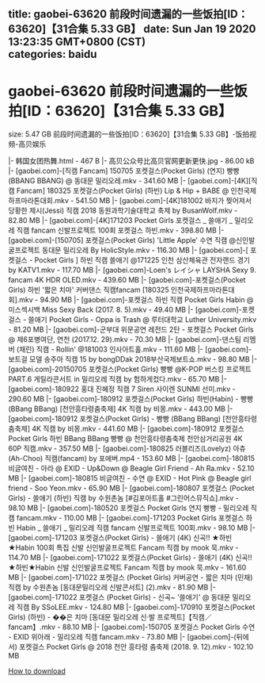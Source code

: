 
title: gaobei-63620 前段时间遗漏的一些饭拍[ID：63620]【31合集 5.33 GB】
date: Sun Jan 19 2020 13:23:35 GMT+0800 (CST)    
categories: baidu
---

# gaobei-63620 前段时间遗漏的一些饭拍[ID：63620]【31合集 5.33 GB】
size: 5.47 GB
 前段时间遗漏的一些饭拍[ID：63620]【31合集 5.33 GB】-饭拍视频-高贝娱乐
 
|- 韩国女团热舞.html - 467 B
|- 高贝公众号比高贝官网更新更快.jpg - 86.00 kB
|- [gaobei.com]-[직캠 Fancam] 150705 포켓걸스(Pocket Girls) (연지) 빵빵(BBANG BBANG) @ 동대문 밀리오레.mkv - 341.60 MB
|- [gaobei.com]-[4K][직캠 Fancam] 180325 포켓걸스(Pocket Girls) (하빈) Lip & Hip + BABE @ 인천국제하프마라톤대회.mkv - 541.50 MB
|- [gaobei.com]-[4K]181002 바지가 찢어져서 당황한 제시(Jessi) 직캠 2018 동원과학기술대학교 축제 by BusanWolf.mkv - 82.80 MB
|- [gaobei.com]-[4K]171203 Pocket Girls 포켓걸스 _ 쓸애기 _ 밀리오레 직캠 fancam 신발프로젝트 100회 포켓걸스 하빈.mkv - 398.80 MB
|- [gaobei.com]-[150705] 포켓걸스(Pocket Girls) 'Little Apple' 수연 직캠 @신인발굴프로젝트 동대문 밀리오레 By HolicStyle.mkv - 116.30 MB
|- [gaobei.com]-[ 포켓걸스 - Pocket Girls ] 하빈 직캠   쓸애기   @171225 인천 삼산체육관 전자랜드 경기 by KATV1.mkv - 117.70 MB
|- [gaobei.com]-Loen's レイシャ LAYSHA Sexy 9. fancam 4K HDR OLED.mkv - 439.60 MB
|- [gaobei.com]-포켓걸스(Pocket Girls) 하빈 '짧은 치마' 커버댄스 직캠fancam [180325 인천국제하프마라톤대회].mkv - 94.90 MB
|- [gaobei.com]-포켓걸스 하빈 직캠 Pocket Girls Habin @ 미스섹시백 Miss Sexy Back (2017. 8. 5).mkv - 49.40 MB
|- [gaobei.com]-포켓걸스 - 쓸애기 Pocket Girls - Oppa is Trash @ 루터대학교 Luther University.mkv - 81.20 MB
|- [gaobei.com]-군부대 위문공연 레전드 2탄 - 포켓걸스 Pocket Girls @ 제6포병여단, 연천 (2017.12. 29).mkv - 70.30 MB
|- [gaobei.com]-댄스팀 리멤버 (채린) 직캠 - Rollin' @181003 인사아트홀.mkv - 111.60 MB
|- [gaobei.com]-보트걸 모델 송주아 직캠 15 by bongDDak 2018부산국제보트쇼.mkv - 98.80 MB
|- [gaobei.com]-20150705 포켓걸스(Pocket Girls) 빵빵 @K-POP 버스킹 프로젝트 PART.6 게릴라콘서트 in 밀리오레 직캠 by 험하게컸다.mkv - 65.70 MB
|- [gaobei.com]-180922 홍대 진혜정 직캠 7 Siren 사이렌 SUNMI 선미.mkv - 290.60 MB
|- [gaobei.com]-180912 포켓걸스(Pocket Girls) 하빈(Habin) - 빵빵 (BBang BBang) [천안흥타령춤축제] 4K 직캠 by 비몽.mkv - 443.00 MB
|- [gaobei.com]-180912 포켓걸스(Pocket Girls) - 빵빵 (BBang BBang) [천안흥타령춤축제] 4K 직캠 by 비몽.mkv - 441.60 MB
|- [gaobei.com]-180912 포켓걸스 Pocket Girls 하빈 BBang BBang 빵빵 @ 천안흥타령춤축제 천안삼거리공원 4K 60P 직캠.mkv - 357.50 MB
|- [gaobei.com]-180825 러블리즈(Lovelyz) 아츄(Ah-Choo) 직캠(fancam) by 포에버.mp4 - 153.60 MB
|- [gaobei.com]-180815 비글여친 - 아라 @ EXID - Up&Down @ Beagle Girl Friend - Ah Ra.mkv - 52.10 MB
|- [gaobei.com]-180815 비글여친 - 수연 @ EXID - Hot Pink @ Beagle girl friend - Soo Yeon.mkv - 65.90 MB
|- [gaobei.com]-180807 포켓걸스 (Pocket Girls) - 쓸애기 (하빈) 직캠 by 수원촌놈 [#김포아트홀 #그린어스뮤직쇼].mkv - 98.10 MB
|- [gaobei.com]-180520 포켓걸스 Pocket Girls 연지 빵빵 - 밀리오레 직캠 fancam.mkv - 110.00 MB
|- [gaobei.com]-171203 Pocket Girls 포켓걸스 하빈 Habin _ 쓸애기 _ 밀리오레 직캠 fancam 신발프로젝트 100회.mkv - 98.10 MB
|- [gaobei.com]-171203 포켓걸스(Pocket Girls) - 쓸애기 (4K) 신곡!! ★하빈★Habin 100회 특집 신발 신인발굴프로젝트 Fancam 직캠 by mook 묵.mkv - 114.70 MB
|- [gaobei.com]-171022 포켓걸스(Pocket Girls) - 쓸애기 (4K) 신곡!! ★하빈★Habin 신발 신인발굴프로젝트 Fancam 직캠 by mook 묵.mkv - 161.60 MB
|- [gaobei.com]-171022 포켓걸스 (Pocket Girls) 커버공연 - 짧은 치마 (민채) 직캠 by 수원촌놈 [동대문밀리오레 신발콘서트] (2).mkv - 81.90 MB
|- [gaobei.com]-171022 포켓걸스 (Pocket Girls) - 신곡~ '쓸애기' @ 동대문 밀리오레 직캠 By SSoLEE.mkv - 124.80 MB
|- [gaobei.com]-170910 포켓걸스(Pocket Girls) (하빈) - ��은 치마 [동대문 밀리오레 신·발 프로젝트]【직캠／fancam】.mkv - 88.10 MB
|- [gaobei.com]-150705 포켓걸스 Pocket Girls 수연 - EXID 위아래 - 밀리오레 직캠 fancam.mkv - 73.80 MB
|- [gaobei.com]-(뒤에서) 포켓걸스 Pocket Girls @ 2018 천안 흥타령 춤축제 (2018. 9. 12).mkv - 102.10 MB

[How to download](https://bpcam.bemobtrk.com/go/2ceec3aa-1ca2-46d6-b9ff-aaa5c184517c?jno=77)
